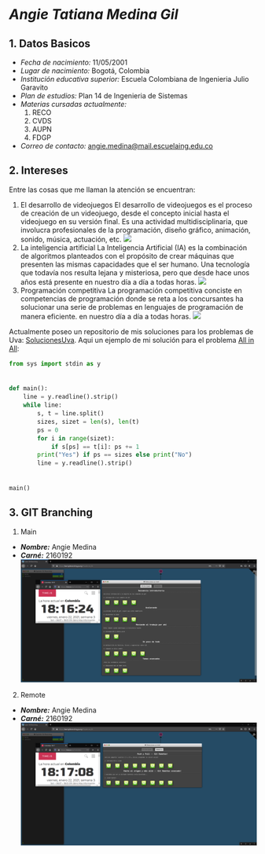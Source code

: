 # ***Angie Tatiana Medina Gil***
## 1. Datos Basicos
* *Fecha de nacimiento:* 11/05/2001
* *Lugar de nacimiento:* Bogotá, Colombia
* *Institución educativa superior:* Escuela Colombiana de Ingenieria Julio Garavito
* *Plan de estudios:* Plan 14 de Ingenieria de Sistemas
* *Materias cursadas actualmente:*
    1. RECO
    2. CVDS
    3. AUPN
    4. FDGP
* *Correo de contacto:* angie.medina@mail.escuelaing.edu.co

## 2. Intereses
Entre las cosas que me llaman la atención se encuentran:
1. El desarrollo de videojuegos
El desarrollo de videojuegos es el proceso de creación de un videojuego, desde el concepto inicial hasta el videojuego en su versión final. Es una actividad multidisciplinaria, que involucra profesionales de la programación, diseño gráfico, animación, sonido, música, actuación, etc. 
![](https://1.bp.blogspot.com/-lyJ9HwmTRKg/WG6ZqwoWGAI/AAAAAAAAHFE/pGq85vaSoEoHikMb9CzhBUQEaNWI7DerwCLcB/s1600/%255BDISEN%25CC%2583O%255D%2BIniciarse%2Ben%2Bel%2Bdisen%25CC%2583o%2By%2Bdesarrollo%2Bde%2Bvideojuegos050117-01.png)
2. La inteligencia artificial
La Inteligencia Artificial (IA) es la combinación de algoritmos planteados con el propósito de crear máquinas que presenten las mismas capacidades que el ser humano. Una tecnología que todavía nos resulta lejana y misteriosa, pero que desde hace unos años está presente en nuestro día a día a todas horas.
![](https://cdn.computerhoy.com/sites/navi.axelspringer.es/public/styles/1200/public/media/image/2019/08/inteligencia-artificial_5.jpg?itok=76d5111e)
3. Programación competitiva
La programación competitiva conciste en competencias de programación donde se reta a los concursantes ha solucionar una serie de problemas en lenguajes de programación de manera eficiente.
en nuestro día a día a todas horas.
![](https://pbs.twimg.com/profile_images/2220852607/onlinejudgelogo2_400x400.png)

Actualmente poseo un repositorio de mis soluciones para los problemas de Uva: [SolucionesUva](https://github.com/AngieMeG/Uva-Online-Judge).
Aqui un ejemplo de mi solución para el problema [All in All](https://onlinejudge.org/index.php?option=onlinejudge&Itemid=8&page=show_problem&problem=1281): 
``` python
from sys import stdin as y


def main():
    line = y.readline().strip()
    while line:
        s, t = line.split()
        sizes, sizet = len(s), len(t)
        ps = 0
        for i in range(sizet):
            if s[ps] == t[i]: ps += 1
        print("Yes") if ps == sizes else print("No")
        line = y.readline().strip()


main()
```
## 3. GIT Branching
1. Main
* ***Nombre:*** Angie Medina
* ***Carné:*** 2160192
![Main](Main.png)
2. Remote
* ***Nombre:*** Angie Medina
* ***Carné:*** 2160192
![Remote](Remote.PNG)
